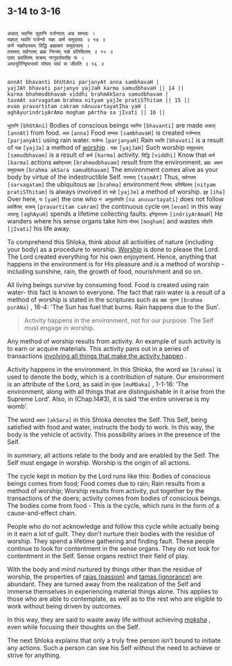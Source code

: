 ## 3-14 to 3-16


```shloka-sa

अन्नात् भवन्ति भूतानि पर्जन्यात् अन्न सम्भवः ।
यज्ञात् भवति पर्जन्यो यज्ञः कर्म समुद्भवः ॥ १४ ॥
कर्म भह्मोद्भवम् विद्धि ब्रह्माक्षर समुद्भवम् ।
तस्मात् सर्वगतम् ब्रह्म नित्यम् यज्ञे प्रतिष्ठितम् ॥ १५ ॥
एवम् प्रवर्तितम् चक्रम् नानुवर्तयतीह यः ।
अघायुरिन्द्रियारामो मोघम् पार्थ स जीवति ॥ १६ ॥

```
```shloka-sa-hk

annAt bhavanti bhUtAni parjanyAt anna sambhavaH |
yajJAt bhavati parjanyo yajJaH karma samudbhavaH || 14 ||
karma bhahmodbhavam viddhi brahmAkSara samudbhavam |
tasmAt sarvagatam brahma nityam yajJe pratiSThitam || 15 ||
evam pravartitam cakram nAnuvartayatIha yaH |
aghAyurindriyArAmo mogham pArtha sa jIvati || 16 ||

```
`भूतानि` `[bhUtAni]` Bodies of conscious beings `भवन्ति` `[bhavanti]` are made `अन्नात्` `[annAt]` from food. `अन्न` `[anna]` Food `सम्भवः` `[sambhavaH]` is created `पर्जन्यात्` `[parjanyAt]` using rain water. `पर्जन्यः` `[parjanyaH]` Rain `भवति` `[bhavati]` is a result of `यज्ञ` `[yajJa]` a method of 
[worship](yajna)
. `यज्ञः` `[yajJaH]` Such worship `समुद्भवम्` `[samudbhavam]` is a result of `कर्म` `[karma]` activity.
`विद्धि` `[viddhi]` Know that `कर्म` `[karma]` actions `ब्रह्मोद्भवम्` `[brahmodbhavam]` result from the environment. `ब्रह्म अक्षर समुद्भवम्` `[brahma akSara samudbhavam]` The environment comes alive as your body by virtue of the indestructible Self. `तस्मात्` `[tasmAt]` Thus, `सर्वगतम्` `[sarvagatam]` the ubiquitous `ब्रह्म` `[brahma]` environment `नित्यम् प्रतिष्ठितम्` `[nityam pratiSThitam]` is always involved in `यज्ञे` `[yajJe]` a method of worship.
`इह` `[iha]` Over here, `यः` `[yaH]` the one who `न अनुवर्तयति` `[na anuvartayati]` does not follow `प्रवर्तितम् चक्रम्` `[pravartitam cakram]` the continuous cycle `एवम्` `[evam]` in this way `अघायुः` `[aghAyuH]` spends a lifetime collecting faults. `इन्द्रियारामः` `[indriyArAmaH]` He wanders where his sense organs take him `मोघम्` `[mogham]` and wastes `जीवति` `[jIvati]` his life away.

To comprehend this Shloka, think about all activities of nature (including your body) as a procedure to worship. 
[Worship](yajna)
 is done to please the Lord. The Lord created everything for his own enjoyment. Hence, anything that happens in the environment is for His pleasure and is a method of worship - including sunshine, rain, the growth of food, nourishment and so on.

All living beings survive by consuming food. Food is created using rain water- this fact is known to everyone. The fact that rain water is a result of a method of worship is stated in the scriptures such as 
`ब्रह्म पुराण` `[brahma purANa]` , 16-4:
 'The Sun has fuel that burns. Rain happens due to the Sun'. 



<a name='applnote_56'></a>
> Activity happens in the environment, not for our purpose. The Self must engage in worship.



Any method of worship results from activity. An example of such activity is to earn or acquire materials. This activity pans out in a series of transactions 
[involving all things that make the activity happen](actions_and_happenings)
.

Activity happens in the environment. In this Shloka, the word 
`ब्रह्म` `[brahma]`
 is used to denote the body, which is a contribution of nature. Our environment is an attribute of the Lord, as said in 
`मुंडक` `[muMDaka]` , 1-1-16:
 ‘The environment, along with all things that are distinguishable in it arise from the Supreme Lord’. Also, in (Chap.14#3), it is said ‘the entire universe is my womb’. 

The word 
`अक्षर` `[akSara]`
 in this Shloka denotes the Self. This Self, being satisfied with food and water, instructs the body to work. In this way, the body is the vehicle of activity. This possibility arises in the presence of the Self.

In summary, all actions relate to the body and are enabled by the Self. The Self must engage in worship. Worship is the origin of all actions. 

The cycle kept in motion by the Lord runs like this: Bodies of conscious beings comes from food; Food comes due to rain; Rain results from a method of worship; Worship results from activity, put together by the transactions of the doers; activity comes from bodies of conscious beings. The bodies come from food - This is the cycle, which runs in the form of a cause-and-effect chain.

People who do not acknowledge and follow this cycle while actually being in it earn a lot of guilt. They don’t nurture their bodies with the residue of worship. They spend a lifetime gathering and finding fault. These people continue to look for contentment in the sense organs. They do not look for contentment in the Self. Sense organs restrict their field of play. 

With the body and mind nurtured by things other than the residue of worship, the properties of 
[rajas (passion)](rajas)
 and 
[tamas (ignorance)](tamas)
 are abundant. They are turned away from the realization of the Self and immerse themselves in experiencing material things alone. This applies to those who are able to contemplate, as well as to the rest who are eligible to work without being driven by outcomes.

In this way, they are said to waste away life without achieving 
[moksha](Moksha)
, even while focusing their thoughts on the Self.

The next Shloka explains that only a truly free person isn’t bound to initiate any actions. Such a person can see his Self without the need to achieve or strive for anything.


